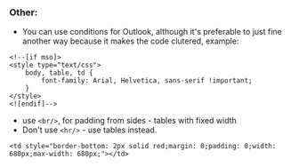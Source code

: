 ### Other:
- You can use conditions for Outlook, although it's preferable to just fine another way because it makes the code clutered, example:
```
<!--[if mso]>
<style type="text/css">
    body, table, td {
        font-family: Arial, Helvetica, sans-serif !important;
    }
</style>
<![endif]-->
```
- use `<br/>`, for padding from sides - tables with fixed width
- Don't use `<hr/>` - use tables instead.
```
<td style="border-bottom: 2px solid red;margin: 0;padding: 0;width: 680px;max-width: 680px;"></td>
```